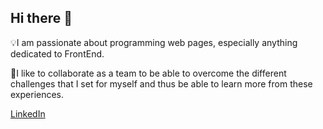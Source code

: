 ## Hi there 👋

💡I am passionate about programming web pages, especially anything dedicated to FrontEnd.

🤝I like to collaborate as a team to be able to overcome the different challenges that I set for myself and thus be able to learn more from these experiences.

[LinkedIn](https://www.linkedin.com/in/ian-mart%C3%ADnez-25265b267/")
